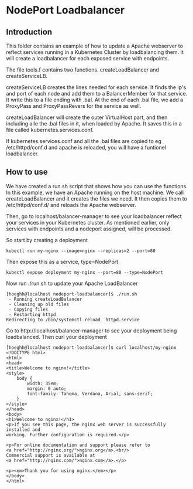 # NodePort Loadbalancer
## Introduction
This folder contains an example of how to update a Apache webserver to reflect services running in a Kubernetes Cluster by loadbalancing them. It will create a loadbalancer for each exposed service with endpoints.

The file tools.f contains two functions. createLoadBalancer and createServiceLB. 

createServiceLB creates the lines needed for each service. It finds the ip's and port of each node and add them to a BalancerMember for that service. It write this to a file ending with .bal. At the end of each .bal file, we add a ProxyPass and ProxyPassRevers for the service as well.

createLoadBalancer will create the outer VirtualHost part, and then including alle the .bal files in it, when loaded by Apache. It saves this in a file called kubernetes.services.conf.

If kubernetes.services.conf and all the .bal files are copied to eg /etc/httpd/conf.d and apache is reloaded, you will have a funtionel loadbalancer.

## How to use
We have created a run.sh script that shows how you can use the functions. In this example, we have an Apache running on the host machine. We call createLoadBalancer and it creates the files we need. It then copies them to /etc/httpd/conf.d/ and reloads the Apache webserver.

Then, go to localhost/balancer-manager to see your loadbalancer reflect your services in your Kubernetes cluster. As mentioned earlier, only services with endpoints and a nodeport assigned, will be processed.


So start by creating a deployment
```
kubectl run my-nginx --image=nginx --replicas=2 --port=80
```

Then expose this as a service, type=NodePort
```
kubectl expose deployment my-nginx --port=80 --type=NodePort
```

Now run ./run.sh to update your Apache LoadBalancer
```
[hoeghh@localhost nodeport-loadbalancer]$ ./run.sh 
 - Running createLoadBalancer
 - Cleaning up old files
 - Copying files
 - Restarting httpd
Redirecting to /bin/systemctl reload  httpd.service
```

Go to http://localhost/balancer-manager to see your deployment being loadbalanced.
Then curl your deployment
```
[hoeghh@localhost nodeport-loadbalancer]$ curl localhost/my-nginx
<!DOCTYPE html>
<html>
<head>
<title>Welcome to nginx!</title>
<style>
    body {
        width: 35em;
        margin: 0 auto;
        font-family: Tahoma, Verdana, Arial, sans-serif;
    }
</style>
</head>
<body>
<h1>Welcome to nginx!</h1>
<p>If you see this page, the nginx web server is successfully installed and
working. Further configuration is required.</p>

<p>For online documentation and support please refer to
<a href="http://nginx.org/">nginx.org</a>.<br/>
Commercial support is available at
<a href="http://nginx.com/">nginx.com</a>.</p>

<p><em>Thank you for using nginx.</em></p>
</body>
</html>
```
